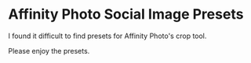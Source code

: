 # Affinity Photo Social Image Presets

I found it difficult to find presets for Affinity Photo's crop tool.

Please enjoy the presets.
